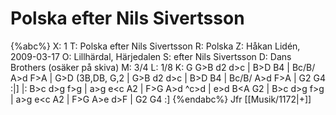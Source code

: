 # Polska efter Nils Sivertsson

{%abc%}
X: 1
T: Polska efter Nils Sivertsson
R: Polska
Z: Håkan Lidén, 2009-03-17
O: Lillhärdal, Härjedalen
S: efter Nils Sivertsson
D: Dans Brothers (osäker på skiva)
M: 3/4
L: 1/8
K: G
G>B d2 d>c | B>D B4 | Bc/B/ A>d F>A | G>D (3B,DB, G,2 |
G>B d2 d>c | B>D B4 | Bc/B/ A>d F>A | G2 G4 :|]
|: B>c d>g f>g | a>g e<c A2 | F>G A>d ^c>d | e>d B<A G2 |
B>c d>g f>g | a>g e<c A2 | F>G A>e d>F | G2 G4 :]
{%endabc%}
Jfr [[Musik/1172|+]]
